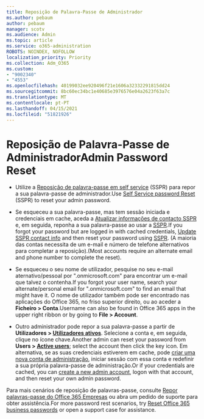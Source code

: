 ```yaml
---
title: Reposição de Palavra-Passe de Administrador
ms.author: pebaum
author: pebaum
manager: scotv
ms.audience: Admin
ms.topic: article
ms.service: o365-administration
ROBOTS: NOINDEX, NOFOLLOW
localization_priority: Priority
ms.collection: Adm_O365
ms.custom:
- "9002340"
- "4553"
ms.openlocfilehash: 40199032ee920496f21e1606a32332291815dd24
ms.sourcegitcommit: 8bc60ec34bc1e40685e3976576e04a2623f63a7c
ms.translationtype: MT
ms.contentlocale: pt-PT
ms.lasthandoff: 04/15/2021
ms.locfileid: "51821926"
---
```

# <a name="admin-password-reset"></a><span data-ttu-id="88db0-102">Reposição de Palavra-Passe de Administrador</span><span class="sxs-lookup"><span data-stu-id="88db0-102">Admin Password Reset</span></span>

- <span data-ttu-id="88db0-103">Utilize a [Reposição de palavra-passe em self service](https://passwordreset.microsoftonline.com/) (SSPR) para repor a sua palavra-passe de administrador.</span><span class="sxs-lookup"><span data-stu-id="88db0-103">Use [Self Service password Reset](https://passwordreset.microsoftonline.com/) (SSPR) to reset your admin password.</span></span>

- <span data-ttu-id="88db0-104">Se esqueceu a sua palavra-passe, mas tem sessão iniciada e credenciais em cache, aceda a [Atualizar informações de contacto SSPR](https://go.microsoft.com/fwlink/?linkid=849451) e, em seguida, reponha a sua palavra-passe ao usar a [SSPR](https://passwordreset.microsoftonline.com/).</span><span class="sxs-lookup"><span data-stu-id="88db0-104">If you forgot your password but are logged in with cached credentials, [Update SSPR contact info](https://go.microsoft.com/fwlink/?linkid=849451) and then reset your password using [SSPR](https://passwordreset.microsoftonline.com/).</span></span>  <span data-ttu-id="88db0-105">(A maioria das contas necessita de um e-mail e número de telefone alternativos para completar a reposição).</span><span class="sxs-lookup"><span data-stu-id="88db0-105">(Most accounts require an alternate email and phone number to complete the reset).</span></span>

- <span data-ttu-id="88db0-106">Se esqueceu o seu nome de utilizador, pesquise no seu e-mail aternativo/pessoal por ".onmicrosoft.com" para encontrar um e-mail que talvez o contenha.</span><span class="sxs-lookup"><span data-stu-id="88db0-106">If you forgot your user name, search your alternate/personal email for ".onmicrosoft.com" to find an email that might have it.</span></span>  <span data-ttu-id="88db0-107">O nome de utilizador também pode ser encontrado nas aplicações do Office 365, no friso superior direito, ou ao aceder a **Ficheiro > Conta**.</span><span class="sxs-lookup"><span data-stu-id="88db0-107">Username can also be found in Office 365 apps in the upper right ribbon or by going to **File > Account**.</span></span>

- <span data-ttu-id="88db0-108">Outro administrador pode repor a sua palavra-passe a partir de **Utilizadores > [Utilizadores ativos](https://portal.office.com/adminportal/home#/users)**. Selecione a conta e, em seguida, clique no ícone chave.</span><span class="sxs-lookup"><span data-stu-id="88db0-108">Another admin can reset your password from **Users > [Active users](https://portal.office.com/adminportal/home#/users)**; select the account then click the key icon.</span></span>  <span data-ttu-id="88db0-109">Em alternativa, se as suas credenciais estiverem em cache, pode [criar uma nova conta de administração](https://portal.office.com/adminportal/home#/users), iniciar sessão com essa conta e redefinir a sua própria palavra-passe de administração.</span><span class="sxs-lookup"><span data-stu-id="88db0-109">Or if your credentials are cached, you can [create a new admin account](https://portal.office.com/adminportal/home#/users), logon with that account, and then reset your own admin password.</span></span>

<span data-ttu-id="88db0-110">Para mais cenários de reposição de palavras-passe, consulte [Repor palavras-passe do Office 365 Empresas](https://docs.microsoft.com/microsoft-365/admin/add-users/reset-passwords) ou abra um pedido de suporte para obter assistência.</span><span class="sxs-lookup"><span data-stu-id="88db0-110">For more password rest scenarios, try [Reset Office 365 business passwords](https://docs.microsoft.com/microsoft-365/admin/add-users/reset-passwords) or open a support case for assistance.</span></span>
